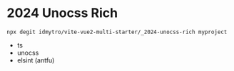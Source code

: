 # 2024 Unocss Rich

```
npx degit idmytro/vite-vue2-multi-starter/_2024-unocss-rich myproject

```

- ts
- unocss
- elsint (antfu)
